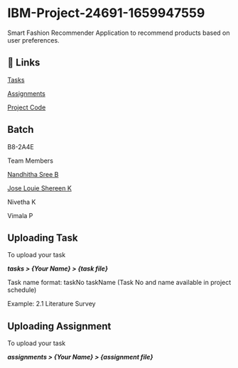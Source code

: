 # IBM-Project-24691-1659947559
Smart Fashion Recommender Application to recommend products based on user preferences.

## 🔗 Links


[Tasks](https://github.com/IBM-EPBL/IBM-Project-24691-1659947559/tree/main/tasks)

[Assignments](https://github.com/IBM-EPBL/IBM-Project-24691-1659947559/tree/main/assignments)

[Project Code](https://github.com/IBM-EPBL/IBM-Project-24691-1659947559/tree/main/smart-fashion)

## Batch

B8-2A4E

Team Members

[Nandhitha Sree B](https://github.com/Nandhitha-Sree-B)

[Jose Louie Shereen K](https://github.com/ShereenAlby)

Nivetha K

Vimala P

## Uploading Task

To upload your task

<b><i>tasks > {Your Name} > {task file}</i></b>

Task name format: taskNo taskName (Task No and name available in project schedule)

Example: 2.1 Literature Survey

## Uploading Assignment

To upload your task

<b><i>assignments > {Your Name} > {assignment file}<i></b>
